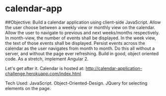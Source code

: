 # calendar-app
##Objective:
Build a calendar application using client-side JavaScript.
Allow the user choose between a weekly view or monthly view on the calendar.
Allow the user to navigate to previous and next weeks/months respectively.
In month-view, the number of events shall be displayed.
In the week view, the text of those events shall be displayed.
Persist events across the calendar as the user navigates from month to month.
Do this all without a server, and without the page ever refreshing.
Build in good, object oriented code.
As a stretch, implement Angular 2.

Let's get after it. Calendar is hosted at: http://calendar-application-challenge.herokuapp.com/index.html

Tech Used:
JavaScript.
Object-Oriented-Design.
JQuery for selecting elements on the page.
